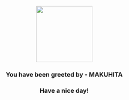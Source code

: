 <p align="center">
            <img src="https://raw.githubusercontent.com/PokeAPI/sprites/master/sprites/pokemon/296.png" width="150" height="150">
          </p>
          <h3 align="center">You have been greeted by - <b>MAKUHITA</b></h3>
          <h3 align="center">Have a nice day!</h3>
